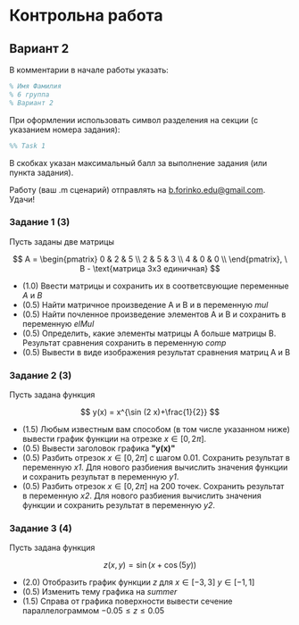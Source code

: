 # Контрольна работа

## **Вариант 2**

В комментарии в начале работы указать:

```matlab
% Имя Фамилия
% 6 группа
% Вариант 2
```

При оформлении использовать символ разделения на секции (с указанием номера задания):

```matlab
%% Task 1
```

В скобках указан максимальный балл за выполнение задания (или пункта задания).

Работу (ваш .m сценарий) отправлять на [b.forinko.edu@gmail.com](b.forinko.edu@gmail.com).
Удачи!

### **Задание 1 (3)**

Пусть заданы две матрицы

$$
A = \begin{pmatrix}
0 & 2 & 5 \\
2 & 5 & 3 \\
4 & 0 & 0 \\
\end{pmatrix}, \
B - \text{матрица 3x3 единичная}
$$

* (1.0) Ввести матрицы и сохранить их в соответсвующие переменные *A* и *B*
* (0.5) Найти матричное произведение A и B и в переменную *mul*
* (0.5) Найти почленное произведение элементов A и B и сохранить в переменную *elMul*
* (0.5) Определить, какие элементы матрицы A больше матрицы B. Результат сравнения сохранить в переменную *comp*
* (0.5) Вывести в виде изображения результат сравнения матриц A и B

### **Задание 2 (3)**

Пусть задана функция

$$
y(x) = x^{\sin (2 x)+\frac{1}{2}}
$$

* (1.5) Любым известным вам способом (в том числе указанном ниже) вывести график функции на отрезке $x \in [0, 2\pi]$.
* (0.5) Вывести заголовок графика **"y(x)"**
* (0.5) Разбить отрезок $x \in [0, 2\pi]$ с шагом 0.01. Сохранить результат в переменную *x1*. Для нового разбиения вычислить значения функции и сохранить результат в переменную *y1*.
* (0.5) Разбить отрезок $x \in [0, 2\pi]$ на 200 точек. Сохранить результат в переменную *x2*. Для нового разбиения вычислить значения функции и сохранить результат в переменную *y2*.

### **Задание 3 (4)**

Пусть задана функция

$$
z(x, y) = \sin (x+ \cos(5 y))
$$

* (2.0) Отобразить график функции *z* для $x \in [-3, 3]$ $y \in [-1, 1]$
* (0.5) Изменить тему графика на *summer*
* (1.5) Справа от графика поверхности вывести сечение параллелограммом $-0.05 \le z \le 0.05$
